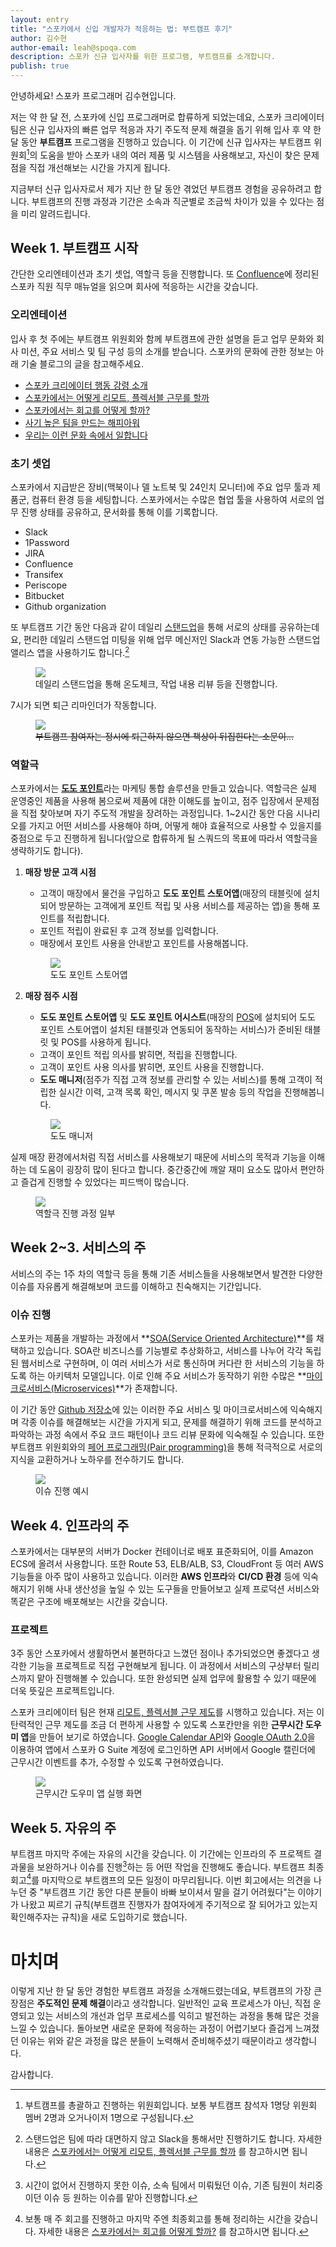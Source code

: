 ```yaml
---
layout: entry
title: "스포카에서 신입 개발자가 적응하는 법: 부트캠프 후기"
author: 김수현
author-email: leah@spoqa.com
description: 스포카 신규 입사자를 위한 프로그램, 부트캠프를 소개합니다.
publish: true
---
```


안녕하세요! 스포카 프로그래머 김수현입니다.

저는 약 한 달 전, 스포카에 신입 프로그래머로 합류하게 되었는데요, 스포카 크리에이터 팀은 신규 입사자의 빠른 업무 적응과 자기 주도적 문제 해결을 돕기 위해 입사 후 약 한 달 동안 **부트캠프** 프로그램을 진행하고 있습니다. 이 기간에 신규 입사자는 부트캠프 위원회[^1]의 도움을 받아 스포카 내의 여러 제품 및 시스템을 사용해보고, 자신이 찾은 문제점을 직접 개선해보는 시간을 가지게 됩니다. 

지금부터 신규 입사자로서 제가 지난 한 달 동안 겪었던 부트캠프 경험을 공유하려고 합니다. 부트캠프의 진행 과정과 기간은 소속과 직군별로 조금씩 차이가 있을 수 있다는 점을 미리 알려드립니다.

## Week 1. 부트캠프 시작

간단한 오리엔테이션과 초기 셋업, 역할극 등을 진행합니다. 또 [Confluence](https://www.atlassian.com/ko/software/confluence)에 정리된 스포카 직원 직무 매뉴얼을 읽으며 회사에 적응하는 시간을 갖습니다.

### 오리엔테이션

입사 후 첫 주에는 부트캠프 위원회와 함께 부트캠프에 관한 설명을 듣고 업무 문화와 회사 미션, 주요 서비스 및 팀 구성 등의 소개를 받습니다. 스포카의 문화에 관한 정보는 아래 기술 블로그의 글을 참고해주세요.

* [스포카 크리에이터 행동 강령 소개](https://spoqa.github.io/2018/06/28/code-of-conduct.html)
* [스포카에서는 어떻게 리모트, 플렉서블 근무를 할까](https://spoqa.github.io/2019/05/28/remote-flexible.html)
* [스포카에서는 회고를 어떻게 할까?](https://spoqa.github.io/2018/08/29/retrospect.html)
* [사기 높은 팀을 만드는 해피아워](https://spoqa.github.io/2018/10/16/happyhour.html)
* [우리는 이런 문화 속에서 일합니다](https://spoqa.github.io/jobs/)

### 초기 셋업

스포카에서 지급받은 장비(맥북이나 델 노트북 및 24인치 모니터)에 주요 업무 툴과 제품군, 컴퓨터 환경 등을 세팅합니다. 스포카에서는 수많은 협업 툴을 사용하여 서로의 업무 진행 상태를 공유하고, 문서화를 통해 이를 기록합니다.

* Slack
* 1Password
* JIRA
* Confluence
* Transifex
* Periscope
* Bitbucket
* Github organization

또 부트캠프 기간 동안 다음과 같이 데일리 [스탠드업](https://en.wikipedia.org/wiki/Stand-up_meeting)을 통해 서로의 상태를 공유하는데요, 편리한 데일리 스탠드업 미팅을 위해 업무 메신저인 Slack과 연동 가능한 스탠드업 앨리스 앱을 사용하기도 합니다.[^2]

<figure>
  <img src="/images/2019-10-22/slack-standup.png" style="margin: 0 auto;" />
  <figcaption>데일리 스탠드업을 통해 온도체크, 작업 내용 리뷰 등을 진행합니다.</figcaption>
</figure>

7시가 되면 퇴근 리마인더가 작동합니다. 

<figure>
  <img src="/images/2019-10-22/slack-reminder.png" style="margin: 0 auto;" />
  <figcaption><del>부트캠프 참여자는 정시에 퇴근하지 않으면 책상이 뒤집힌다는 소문이...</del></figcaption>
</figure>

### 역할극

스포카에서는 [**도도 포인트**](http://www.dodopoint.com/)라는 마케팅 통합 솔루션을 만들고 있습니다. 역할극은 실제 운영중인 제품을 사용해 봄으로써 제품에 대한 이해도를 높이고, 점주 입장에서 문제점을 직접 찾아보며 자기 주도적 개발을 장려하는 과정입니다. 1~2시간 동안 다음 시나리오를 가지고 어떤 서비스를 사용해야 하며, 어떻게 해야 효율적으로 사용할 수 있을지를 중점으로 두고 진행하게 됩니다(앞으로 합류하게 될 스쿼드의 목표에 따라서 역할극을 생략하기도 합니다).

1. **매장 방문 고객 시점** 

    - 고객이 매장에서 물건을 구입하고 **도도 포인트 스토어앱**(매장의 태블릿에 설치되어 방문하는 고객에게 포인트 적립 및 사용 서비스를 제공하는 앱)을 통해 포인트를 적립합니다.
    - 포인트 적립이 완료된 후 고객 정보를 입력합니다.
    - 매장에서 포인트 사용을 안내받고 포인트를 사용해봅니다.
	
    <figure>
      <img src="/images/2019-10-22/img-point-hero.png" style="margin: 0 auto;" />
      <figcaption>도도 포인트 스토어앱</figcaption>
    </figure>

2. **매장 점주 시점**

    - **도도 포인트 스토어앱** 및 **도도 포인트 어시스트**(매장의 [POS](https://en.wikipedia.org/wiki/Point_of_sale)에 설치되어 도도 포인트 스토어앱이 설치된 태블릿과 연동되어 동작하는 서비스)가 준비된 태블릿 및 POS를 사용하게 됩니다.
    - 고객이 포인트 적립 의사를 밝히면, 적립을 진행합니다.
    - 고객이 포인트 사용 의사를 밝히면, 포인트 사용을 진행합니다.
    - **도도 매니저**(점주가 직접 고객 정보를 관리할 수 있는 서비스)를 통해 고객이 적립한 실시간 이력, 고객 목록 확인, 메시지 및 쿠폰 발송 등의 작업을 진행해봅니다.

    <figure>
      <img src="/images/2019-10-22/img-index-manager.png" style="margin: 0 auto;" />
     <figcaption>도도 매니저</figcaption>
    </figure>

실제 매장 환경에서처럼 직접 서비스를 사용해보기 때문에 서비스의 목적과 기능을 이해하는 데 도움이 굉장히 많이 된다고 합니다. 중간중간에 깨알 재미 요소도 많아서 편안하고 즐겁게 진행할 수 있었다는 피드백이 많습니다.

<figure>
  <img src="/images/2019-10-22/roleplay.png" style="margin: 0 auto;" />
  <figcaption>역할극 진행 과정 일부</figcaption>
</figure>


## Week 2~3. 서비스의 주

서비스의 주는 1주 차의 역할극 등을 통해 기존 서비스들을 사용해보면서 발견한 다양한 이슈를 자유롭게 해결해보며 코드를 이해하고 친숙해지는 기간입니다. 

### 이슈 진행

스포카는 제품을 개발하는 과정에서 **[SOA(Service Oriented Architecture)](https://www.ibm.com/support/knowledgecenter/en/SSMQ79_9.5.1/com.ibm.egl.pg.doc/topics/pegl_serv_overview.html)**를 채택하고 있습니다. SOA란 비즈니스를 기능별로 추상화하고, 서비스를 나누어 각각 독립된 웹서비스로 구현하며, 이 여러 서비스가 서로 통신하며 커다란 한 서비스의 기능을 하도록 하는 아키텍처 모델입니다. 이로 인해 주요 서비스가 동작하기 위한 수많은 **[마이크로서비스(Microservices)](https://www.redhat.com/ko/topics/microservices/what-are-microservices)**가 존재합니다.

이 기간 동안 [Github 저장소](https://github.com/spoqa)에 있는 이러한 주요 서비스 및 마이크로서비스에 익숙해지며 각종 이슈를 해결해보는 시간을 가지게 되고, 문제를 해결하기 위해 코드를 분석하고 파악하는 과정 속에서 주요 코드 패턴이나 코드 리뷰 문화에 익숙해질 수 있습니다. 또한 부트캠프 위원회와의 [페어 프로그래밍(Pair programming)](https://en.wikipedia.org/wiki/Pair_programming)을 통해 적극적으로 서로의 지식을 교환하거나 노하우를 전수하기도 합니다.

<figure>
  <img src="/images/2019-10-22/issue.png" style="margin: 0 auto;" />
  <figcaption>이슈 진행 예시</figcaption>
</figure>


## Week 4. 인프라의 주

스포카에서는 대부분의 서버가 Docker 컨테이너로 배포 표준화되어, 이를 Amazon ECS에 올려서 사용합니다. 또한 Route 53, ELB/ALB, S3, CloudFront 등 여러 AWS 기능들을 아주 많이 사용하고 있습니다. 이러한 **AWS 인프라**와 **CI/CD 환경** 등에 익숙해지기 위해 사내 생산성을 높일 수 있는 도구들을 만들어보고 실제 프로덕션 서비스와 똑같은 구조에 배포해보는 시간을 갖습니다.

### 프로젝트

3주 동안 스포카에서 생활하면서 불편하다고 느꼈던 점이나 추가되었으면 좋겠다고 생각한 기능을 프로젝트로 직접 구현해보게 됩니다. 이 과정에서 서비스의 구상부터 릴리스까지 맡아 진행해볼 수 있습니다. 또한 완성되면 실제 업무에 활용할 수 있기 때문에 더욱 뜻깊은 프로젝트입니다.

스포카 크리에이터 팀은 현재 [리모트, 플렉서블 근무 제도](https://spoqa.github.io/2019/05/28/remote-flexible.html)를 시행하고 있습니다. 저는 이 탄력적인 근무 제도를 조금 더 편하게 사용할 수 있도록 스포칸만을 위한 **근무시간 도우미 앱**을 만들어 보기로 하였습니다. [Google Calendar API](https://developers.google.com/calendar)와 [Google OAuth 2.0](https://developers.google.com/identity/protocols/OAuth2)을 이용하여 앱에서 스포카 G Suite 계정에 로그인하면 API 서버에서 Google 캘린더에 근무시간 이벤트를 추가, 수정할 수 있도록 구현하였습니다. 

<figure>
  <img src="/images/2019-10-22/app-screenshot.png" style="margin: 0 auto;" />
  <figcaption>근무시간 도우미 앱 실행 화면</figcaption>
</figure>


## Week 5. 자유의 주

부트캠프 마지막 주에는 자유의 시간을 갖습니다. 이 기간에는 인프라의 주 프로젝트 결과물을 보완하거나 이슈를 진행[^3]하는 등 어떤 작업을 진행해도 좋습니다. 부트캠프 최종회고[^4]를 마지막으로 부트캠프의 모든 일정이 마무리됩니다. 이번 회고에서는 의견을 나누던 중 "부트캠프 기간 동안 다른 분들이 바빠 보이셔서 말을 걸기 어려웠다"는 이야기가 나왔고 찌르기 규칙(부트캠프 진행자가 참여자에게 주기적으로 잘 되어가고 있는지 확인해주자는 규칙)을 새로 도입하기로 했습니다. 

# 마치며

이렇게 지난 한 달 동안 경험한 부트캠프 과정을 소개해드렸는데요, 부트캠프의 가장 큰 장점은 **주도적인 문제 해결**이라고 생각합니다. 일반적인 교육 프로세스가 아닌, 직접 운영되고 있는 서비스의 개선과 업무 프로세스를 익히고 발전하는 과정을 통해 많은 것을 느낄 수 있습니다. 돌아보면 새로운 문화에 적응하는 과정이 어렵기보다 즐겁게 느껴졌던 이유는 위와 같은 과정을 많은 분들이 노력해서 준비해주셨기 때문이라고 생각합니다. 

감사합니다. 


[1]: https://spoqa.github.io/2019/10/22/bootcamp-review.html

[^1]: 부트캠프를 총괄하고 진행하는 위원회입니다. 보통 부트캠프 참석자 1명당 위원회 멤버 2명과 오거나이저 1명으로 구성됩니다.

[^2]: 스탠드업은 팀에 따라 대면하지 않고 Slack을 통해서만 진행하기도 합니다. 자세한 내용은 [스포카에서는 어떻게 리모트, 플렉서블 근무를 할까](https://spoqa.github.io/2019/05/28/remote-flexible.html) 를 참고하시면 됩니다.

[^3]: 시간이 없어서 진행하지 못한 이슈, 소속 팀에서 미뤄뒀던 이슈, 기존 팀원이 처리중이던 이슈 등 원하는 이슈를 맡아 진행합니다.

[^4]: 보통 매 주 회고를 진행하고 마지막 주엔 최종회고를 통해 정리하는 시간을 갖습니다. 자세한 내용은 [스포카에서는 회고를 어떻게 할까?](https://spoqa.github.io/2018/08/29/retrospect.html) 를 참고하시면 됩니다.
